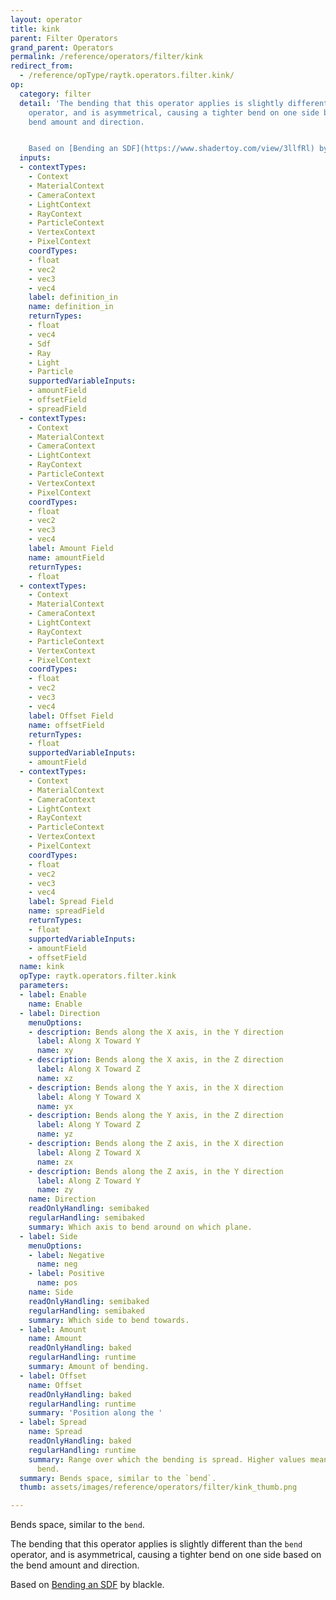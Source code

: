 ```yaml
---
layout: operator
title: kink
parent: Filter Operators
grand_parent: Operators
permalink: /reference/operators/filter/kink
redirect_from:
  - /reference/opType/raytk.operators.filter.kink/
op:
  category: filter
  detail: 'The bending that this operator applies is slightly different than the `bend`
    operator, and is asymmetrical, causing a tighter bend on one side based on the
    bend amount and direction.


    Based on [Bending an SDF](https://www.shadertoy.com/view/3llfRl) by blackle.'
  inputs:
  - contextTypes:
    - Context
    - MaterialContext
    - CameraContext
    - LightContext
    - RayContext
    - ParticleContext
    - VertexContext
    - PixelContext
    coordTypes:
    - float
    - vec2
    - vec3
    - vec4
    label: definition_in
    name: definition_in
    returnTypes:
    - float
    - vec4
    - Sdf
    - Ray
    - Light
    - Particle
    supportedVariableInputs:
    - amountField
    - offsetField
    - spreadField
  - contextTypes:
    - Context
    - MaterialContext
    - CameraContext
    - LightContext
    - RayContext
    - ParticleContext
    - VertexContext
    - PixelContext
    coordTypes:
    - float
    - vec2
    - vec3
    - vec4
    label: Amount Field
    name: amountField
    returnTypes:
    - float
  - contextTypes:
    - Context
    - MaterialContext
    - CameraContext
    - LightContext
    - RayContext
    - ParticleContext
    - VertexContext
    - PixelContext
    coordTypes:
    - float
    - vec2
    - vec3
    - vec4
    label: Offset Field
    name: offsetField
    returnTypes:
    - float
    supportedVariableInputs:
    - amountField
  - contextTypes:
    - Context
    - MaterialContext
    - CameraContext
    - LightContext
    - RayContext
    - ParticleContext
    - VertexContext
    - PixelContext
    coordTypes:
    - float
    - vec2
    - vec3
    - vec4
    label: Spread Field
    name: spreadField
    returnTypes:
    - float
    supportedVariableInputs:
    - amountField
    - offsetField
  name: kink
  opType: raytk.operators.filter.kink
  parameters:
  - label: Enable
    name: Enable
  - label: Direction
    menuOptions:
    - description: Bends along the X axis, in the Y direction
      label: Along X Toward Y
      name: xy
    - description: Bends along the X axis, in the Z direction
      label: Along X Toward Z
      name: xz
    - description: Bends along the Y axis, in the X direction
      label: Along Y Toward X
      name: yx
    - description: Bends along the Y axis, in the Z direction
      label: Along Y Toward Z
      name: yz
    - description: Bends along the Z axis, in the X direction
      label: Along Z Toward X
      name: zx
    - description: Bends along the Z axis, in the Y direction
      label: Along Z Toward Y
      name: zy
    name: Direction
    readOnlyHandling: semibaked
    regularHandling: semibaked
    summary: Which axis to bend around on which plane.
  - label: Side
    menuOptions:
    - label: Negative
      name: neg
    - label: Positive
      name: pos
    name: Side
    readOnlyHandling: semibaked
    regularHandling: semibaked
    summary: Which side to bend towards.
  - label: Amount
    name: Amount
    readOnlyHandling: baked
    regularHandling: runtime
    summary: Amount of bending.
  - label: Offset
    name: Offset
    readOnlyHandling: baked
    regularHandling: runtime
    summary: 'Position along the '
  - label: Spread
    name: Spread
    readOnlyHandling: baked
    regularHandling: runtime
    summary: Range over which the bending is spread. Higher values mean a more gradual
      bend.
  summary: Bends space, similar to the `bend`.
  thumb: assets/images/reference/operators/filter/kink_thumb.png

---
```



Bends space, similar to the `bend`.

The bending that this operator applies is slightly different than the `bend` operator, and is asymmetrical, causing a tighter bend on one side based on the bend amount and direction.

Based on [Bending an SDF](https://www.shadertoy.com/view/3llfRl) by blackle.